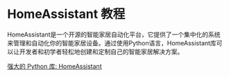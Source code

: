 # HomeAssistant 教程

<show-structure depth="3"/>

HomeAssistant是一个开源的智能家居自动化平台，它提供了一个集中化的系统来管理和自动化你的智能家居设备。通过使用Python语言，HomeAssistant库可以让开发者和初学者轻松地创建和定制自己的智能家居解决方案。


<seealso>
<category ref="ref_docs">
    <a href="https://mp.weixin.qq.com/s/SEkbAjmWUcZDWv6dIAiPOQ">强大的 Python 库: HomeAssistant</a>
</category>
<category ref="ref_github">
</category>
<category ref="ref_issues">
</category>
<category ref="ref_hf">
</category>
<category ref="ref_ms">
</category>
</seealso>
